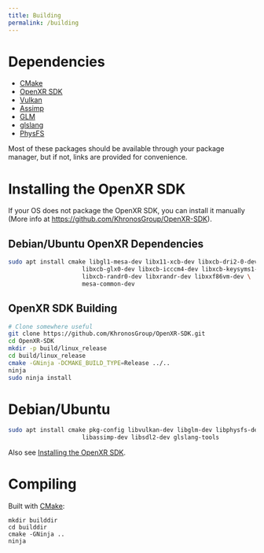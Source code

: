 ```yaml
---
title: Building
permalink: /building
---
```


# Dependencies

- [CMake](https://cmake.org/)
- [OpenXR SDK](https://github.com/KhronosGroup/OpenXR-SDK)
- [Vulkan](https://www.lunarg.com/vulkan-sdk/)
- [Assimp](http://assimp.org/)
- [GLM](https://github.com/g-truc/glm)
- [glslang](https://github.com/KhronosGroup/glslang)
- [PhysFS](https://www.icculus.org/physfs/)

Most of these packages should be available through your package manager, but if not, links are provided for convenience.

# Installing the OpenXR SDK

If your OS does not package the OpenXR SDK, you can install it manually (More info at https://github.com/KhronosGroup/OpenXR-SDK).

## Debian/Ubuntu OpenXR Dependencies

```bash
sudo apt install cmake libgl1-mesa-dev libx11-xcb-dev libxcb-dri2-0-dev \
                     libxcb-glx0-dev libxcb-icccm4-dev libxcb-keysyms1-dev \
                     libxcb-randr0-dev libxrandr-dev libxxf86vm-dev \
                     mesa-common-dev
```

## OpenXR SDK Building

```bash
# Clone somewhere useful
git clone https://github.com/KhronosGroup/OpenXR-SDK.git
cd OpenXR-SDK
mkdir -p build/linux_release
cd build/linux_release
cmake -GNinja -DCMAKE_BUILD_TYPE=Release ../..
ninja
sudo ninja install
```

# Debian/Ubuntu

```bash
sudo apt install cmake pkg-config libvulkan-dev libglm-dev libphysfs-dev \
                     libassimp-dev libsdl2-dev glslang-tools
```

Also see [Installing the OpenXR SDK](#installing-the-openxr-sdk).

# Compiling

Built with [CMake](https://cmake.org/):

```
mkdir builddir
cd builddir
cmake -GNinja ..
ninja
```
